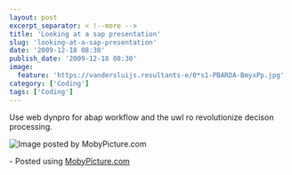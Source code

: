 ```yaml
---
layout: post
excerpt_separator: < !--more -->
title: 'Looking at a sap presentation'
slug: 'looking-at-a-sap-presentation'
date: '2009-12-18 08:30'
publish_date: '2009-12-18 08:30'
image:
  feature: 'https://vandersluijs.resultants-e/0*s1-PBARDA-BmyxPp.jpg'
category: ['Coding']
tags: ['Coding']
---
```

Use web dynpro for abap workflow and the uwl ro revolutionize decison
processing.

![Image posted by MobyPicture.com](https://vandersluijs.resultants-e/0*s1-PBARDA-BmyxPp.jpg)

\- Posted using [MobyPicture.com](http://www.mobypicture.com/)

